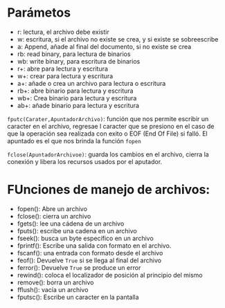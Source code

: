 # Parámetos

* r: lectura, el archivo debe existir
* w: escritura, si el archivo no existe se crea, y si existe se sobreescribe
* a: Append, añade al final del documento, si no existe se crea
* rb: read binary, para lectura de binarios
* wb: write binary, para escritura de binarios
* r+: abre para lectura y escritura
* w+: crear para lectura y escritura
* a+: añade o crea un archivo para lectura o escritura
* rb+: abre binario para lectura y escritura
* wb+: Crea binario para lectura y escritura
* ab+: añade binario para lectura y escritura


`fputc(Carater,ApuntadorArchivo)`: función que nos permite escribir un caracter en el archivo, regresae l caracter que se presiono en el caso de que la operación sea realizada con exito o EOF (End Of File) si falló. El apuntado es el que nos brinda la función `fopen`

`fclose(ApuntadorArchivoe)`: guarda los cambios en el archivo, cierra la conexión y libera los recursos usados por el aputador.


# FUnciones de manejo de archivos:
* fopen(): Abre un archivo
* fclose(): cierra un archivo
* fgets(): lee una cádena de un archivo
* fputs(): escribe una cadena en un archivo
* fseek(): busca un byte específico en un archivo
* fprintf(): Escribe una salida con formato en el archivo.
* fscanf(): una entrada con formato desde el archivo
* feof(): Devuelve `True` si se llega al final del archivo
* ferror(): Devuelve `True` se produce un error
* rewind(): coloca el localizador de posición al principio del mismo
* remove(): borra un archivo
* fflush(): vacía un archivo
* fputsc(): Escribe un caracter en la pantalla
